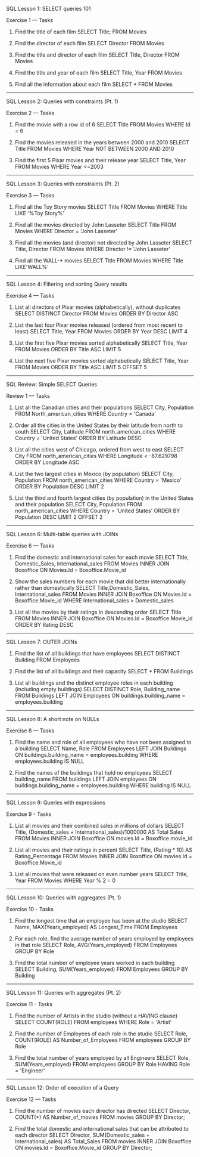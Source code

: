 SQL Lesson 1: SELECT queries 101

Exercise 1 — Tasks
1. Find the title of each film
   SELECT Title;
    FROM Movies

2. Find the director of each film
   SELECT Director 
    FROM Movies

3. Find the title and director of each film
   SELECT Title, Director 
    FROM Movies

4. Find the title and year of each film
   SELECT Title, Year 
    FROM Movies

5. Find all the information about each film
   SELECT * 
    FROM Movies
_______________________________________________________________________________________
SQL Lesson 2: Queries with constraints (Pt. 1)

Exercise 2 — Tasks
1. Find the movie with a row id of 6
   SELECT Title
    FROM Movies
     WHERE Id = 6

2. Find the movies released in the years between 2000 and 2010
   SELECT Title
    FROM Movies
     WHERE Year NOT BETWEEN 2000 AND 2010

3. Find the first 5 Pixar movies and their release year
   SELECT Title, Year
    FROM Movies
     WHERE Year <=2003
_______________________________________________________________________________________
SQL Lesson 3: Queries with constraints (Pt. 2)

Exercise 3 — Tasks

1. Find all the Toy Story movies
   SELECT Title 
    FROM Movies
     WHERE Title LIKE '%Toy Story%'

2. Find all the movies directed by John Lasseter
   SELECT Title 
    FROM Movies
     WHERE Director = 'John Lasseter'

3. Find all the movies (and director) not directed by John Lasseter
   SELECT Title, Director 
    FROM Movies
     WHERE Director != 'John Lasseter'

4. Find all the WALL-* movies
   SELECT Title 
    FROM Movies
     WHERE Title LIKE'WALL%'
_______________________________________________________________________________________
SQL Lesson 4: Filtering and sorting Query results

Exercise 4 — Tasks

1. List all directors of Pixar movies (alphabetically), without duplicates
   SELECT DISTINCT Director
    FROM Movies
     ORDER BY Director ASC

2. List the last four Pixar movies released (ordered from most recent to least)
   SELECT Title, Year
    FROM Movies
     ORDER BY Year DESC
      LIMIT 4

3. List the first five Pixar movies sorted alphabetically
   SELECT Title, Year
    FROM Movies
     ORDER BY Title ASC
      LIMIT 5

4. List the next five Pixar movies sorted alphabetically
   SELECT Title, Year
    FROM Movies
     ORDER BY Title ASC
      LIMIT 5 OFFSET 5
_______________________________________________________________________________________
SQL Review: Simple SELECT Queries

Review 1 — Tasks

1. List all the Canadian cities and their populations
   SELECT City, Population
    FROM North_american_cities
     WHERE Country = 'Canada'

2. Order all the cities in the United States by their latitude from north to south
   SELECT City, Latitude
    FROM north_american_cities
     WHERE Country = 'United States'
      ORDER BY Latitude DESC

3. List all the cities west of Chicago, ordered from west to east
    SELECT City
     FROM north_american_cities
      WHERE Longitude < 	-87.629798 
       ORDER BY Longitude ASC

4. List the two largest cities in Mexico (by population)
    SELECT City, Population
     FROM north_american_cities
      WHERE Country = 'Mexico' 
       ORDER BY Population DESC
        LIMIT 2

5. List the third and fourth largest cities (by population) in the United States and their population
    SELECT City, Population
     FROM north_american_cities
      WHERE Country = 'United States' 
       ORDER BY Population DESC
        LIMIT 2 OFFSET 2
_______________________________________________________________________________________
SQL Lesson 6: Multi-table queries with JOINs

Exercise 6 — Tasks
1. Find the domestic and international sales for each movie
SELECT Title, Domestic_Sales, International_sales
FROM Movies
INNER JOIN Boxoffice
    ON Movies.Id = Boxoffice.Movie_id

2. Show the sales numbers for each movie that did better internationally rather than domestically
SELECT Title,Domestic_Sales, International_sales
FROM Movies
INNER JOIN Boxoffice
    ON Movies.Id = Boxoffice.Movie_id
WHERE International_sales > Domestic_sales

3. List all the movies by their ratings in descending order
SELECT Title
FROM Movies
INNER JOIN Boxoffice
    ON Movies.Id = Boxoffice.Movie_id
ORDER BY Rating DESC
_______________________________________________________________________________________
SQL Lesson 7: OUTER JOINs

1. Find the list of all buildings that have employees 
SELECT DISTINCT Building
FROM Employees

2. Find the list of all buildings and their capacity
SELECT *
FROM Buildings

3. List all buildings and the distinct employee roles in each building (including empty buildings)
SELECT DISTINCT Role, Building_name
FROM Buildings
LEFT JOIN Employees
 ON buildings.building_name = employees.building
 ______________________________________________________________________________________
 SQL Lesson 8: A short note on NULLs

 Exercise 8 — Tasks

 1. Find the name and role of all employees who have not been assigned to a building
SELECT Name, Role
FROM Employees
LEFT JOIN Buildings
ON buildings.building_name = employees.building
WHERE employees.building IS NULL

 2. Find the names of the buildings that hold no employees
SELECT building_name
FROM buildings
LEFT JOIN employees
ON buildings.building_name = employees.building
WHERE building IS NULL

______________________________________________________________________________________
SQL Lesson 9: Queries with expressions

Exercise 9 - Tasks

1. List all movies and their combined sales in millions of dollars
SELECT Title, 
    (Domestic_sales + International_sales)/1000000 AS Total Sales
FROM Movies
INNER JOIN Boxoffice
ON movies.Id = Boxoffice.movie_Id

2. List all movies and their ratings in percent
SELECT Title, (Rating * 10) AS Rating_Percentage
FROM Movies
INNER JOIN Boxoffice
ON movies.Id = Boxoffice.Movie_id

3. List all movies that were released on even number years
SELECT Title, Year
FROM Movies
WHERE Year % 2 = 0

______________________________________________________________________________________
SQL Lesson 10: Queries with aggregates (Pt. 1)

Exercise 10 - Tasks

1. Find the longest time that an employee has been at the studio
SELECT Name, MAX(Years_employed) AS Longest_Time
FROM Employees

2. For each role, find the average number of years employed by employees in that role
SELECT Role, AVG(Years_employed)
FROM Employees
GROUP BY Role

3. Find the total number of employee years worked in each building
SELECT Building, SUM(Years_employed)
FROM Employees
GROUP BY Building

______________________________________________________________________________________
SQL Lesson 11: Queries with aggregates (Pt. 2)

Exercise 11 - Tasks
1. Find the number of Artists in the studio (without a HAVING clause)
SELECT COUNT(ROLE)
FROM employees
WHERE Role = 'Artist'

2. Find the number of Employees of each role in the studio
SELECT Role, COUNT(ROLE) AS Number_of_Employees
FROM employees
GROUP BY Role

3. Find the total number of years employed by all Engineers
SELECT Role, SUM(Years_employed) 
FROM employees
GROUP BY Role
HAVING Role = 'Engineer'
______________________________________________________________________________________
SQL Lesson 12: Order of execution of a Query

Exercise 12 — Tasks

1. Find the number of movies each director has directed
SELECT Director, COUNT(*) AS Number_of_movies
FROM movies
GROUP BY Director;

2. Find the total domestic and international sales that can be attributed to each director
SELECT Director, 
    SUM(Domestic_sales + International_sales) AS Total_Sales
FROM movies
INNER JOIN Boxoffice
ON movies.Id = Boxoffice.Movie_id
GROUP BY Director;
